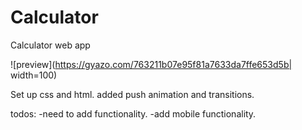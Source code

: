 # Calculator
Calculator web app

![preview](https://gyazo.com/763211b07e95f81a7633da7ffe653d5b| width=100)

Set up css and html.
added push animation and transitions. 

todos:
-need to add functionality.
-add mobile functionality.
